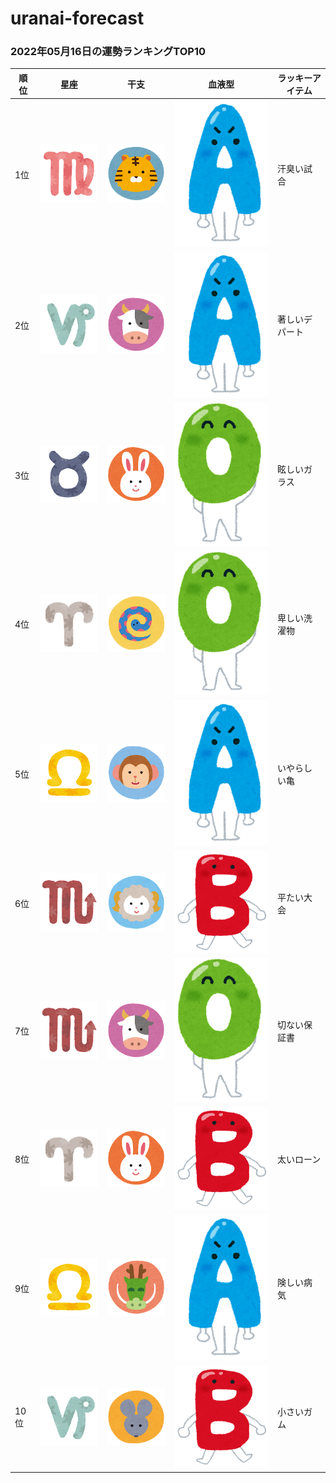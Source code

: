 # uranai-forecast

### 2022年05月16日の運勢ランキングTOP10
|順位|星座|干支|血液型|ラッキーアイテム|
|-----------|-----------|-----------|-----------|-----------|
|1位|<img src='imgs/sign/small/seiza_mark06_otome.png'>|<img src='imgs/eto/small/eto_mark03_tora.png'>|<img src='imgs/blood/small/ketsuekigata_a.png'>|汗臭い試合|
|2位|<img src='imgs/sign/small/seiza_mark10_yagi.png'>|<img src='imgs/eto/small/eto_mark02_ushi.png'>|<img src='imgs/blood/small/ketsuekigata_a.png'>|著しいデパート|
|3位|<img src='imgs/sign/small/seiza_mark02_oushi.png'>|<img src='imgs/eto/small/eto_mark04_usagi.png'>|<img src='imgs/blood/small/ketsuekigata_o.png'>|眩しいガラス|
|4位|<img src='imgs/sign/small/seiza_mark01_ohitsuji.png'>|<img src='imgs/eto/small/eto_mark06_hebi.png'>|<img src='imgs/blood/small/ketsuekigata_o.png'>|卑しい洗濯物|
|5位|<img src='imgs/sign/small/seiza_mark07_tenbin.png'>|<img src='imgs/eto/small/eto_mark09_saru.png'>|<img src='imgs/blood/small/ketsuekigata_a.png'>|いやらしい亀|
|6位|<img src='imgs/sign/small/seiza_mark08_sasori.png'>|<img src='imgs/eto/small/eto_mark08_hitsuji.png'>|<img src='imgs/blood/small/ketsuekigata_b.png'>|平たい大会|
|7位|<img src='imgs/sign/small/seiza_mark08_sasori.png'>|<img src='imgs/eto/small/eto_mark02_ushi.png'>|<img src='imgs/blood/small/ketsuekigata_o.png'>|切ない保証書|
|8位|<img src='imgs/sign/small/seiza_mark01_ohitsuji.png'>|<img src='imgs/eto/small/eto_mark04_usagi.png'>|<img src='imgs/blood/small/ketsuekigata_b.png'>|太いローン|
|9位|<img src='imgs/sign/small/seiza_mark07_tenbin.png'>|<img src='imgs/eto/small/eto_mark05_tatsu.png'>|<img src='imgs/blood/small/ketsuekigata_a.png'>|険しい病気|
|10位|<img src='imgs/sign/small/seiza_mark10_yagi.png'>|<img src='imgs/eto/small/eto_mark01_nezumi.png'>|<img src='imgs/blood/small/ketsuekigata_b.png'>|小さいガム|

